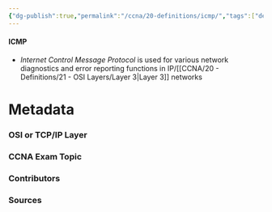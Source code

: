 ```yaml
---
{"dg-publish":true,"permalink":"/ccna/20-definitions/icmp/","tags":["defs_ccna"]}
---
```


#### ICMP
- *Internet Control Message Protocol* is used for various network diagnostics and error reporting functions in IP/[[CCNA/20 - Definitions/21 - OSI Layers/Layer 3\|Layer 3]] networks

# Metadata
### OSI or TCP/IP Layer

### CCNA Exam Topic

### Contributors

### Sources


